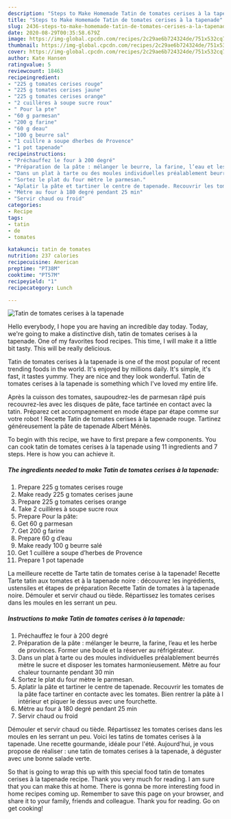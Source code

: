 ```yaml
---
description: "Steps to Make Homemade Tatin de tomates cerises à la tapenade"
title: "Steps to Make Homemade Tatin de tomates cerises à la tapenade"
slug: 2436-steps-to-make-homemade-tatin-de-tomates-cerises-a-la-tapenade
date: 2020-08-29T00:35:58.679Z
image: https://img-global.cpcdn.com/recipes/2c29ae6b724324de/751x532cq70/tatin-de-tomates-cerises-a-la-tapenade-photo-principale-de-la-recette.jpg
thumbnail: https://img-global.cpcdn.com/recipes/2c29ae6b724324de/751x532cq70/tatin-de-tomates-cerises-a-la-tapenade-photo-principale-de-la-recette.jpg
cover: https://img-global.cpcdn.com/recipes/2c29ae6b724324de/751x532cq70/tatin-de-tomates-cerises-a-la-tapenade-photo-principale-de-la-recette.jpg
author: Kate Hansen
ratingvalue: 5
reviewcount: 18463
recipeingredient:
- "225 g tomates cerises rouge"
- "225 g tomates cerises jaune"
- "225 g tomates cerises orange"
- "2 cuillères à soupe sucre roux"
- " Pour la pte"
- "60 g parmesan"
- "200 g farine"
- "60 g deau"
- "100 g beurre sal"
- "1 cuillre a soupe dherbes de Provence"
- "1 pot tapenade"
recipeinstructions:
- "Préchauffez le four à 200 degré"
- "Préparation de la pâte : mélanger le beurre, la farine, l’eau et les herbe de provinces. Former une boule et la réserver au réfrigérateur."
- "Dans un plat à tarte ou des moules individuelles préalablement beurrés mètre le sucre et disposer les tomates harmonieusement. Mètre au four chaleur tournante pendant 30 min"
- "Sortez le plat du four mètre le parmesan."
- "Aplatir la pâte et tartiner le centre de tapenade. Recouvrir les tomates de la pâte face tartiner en contacte avec les tomates. Bien rentrer la pâte à l intérieur et piquer le dessus avec une fourchette."
- "Mètre au four à 180 degré pendant 25 min"
- "Servir chaud ou froid"
categories:
- Recipe
tags:
- tatin
- de
- tomates

katakunci: tatin de tomates 
nutrition: 237 calories
recipecuisine: American
preptime: "PT38M"
cooktime: "PT57M"
recipeyield: "1"
recipecategory: Lunch

---
```



![Tatin de tomates cerises à la tapenade](https://img-global.cpcdn.com/recipes/2c29ae6b724324de/751x532cq70/tatin-de-tomates-cerises-a-la-tapenade-photo-principale-de-la-recette.jpg)

Hello everybody, I hope you are having an incredible day today. Today, we're going to make a distinctive dish, tatin de tomates cerises à la tapenade. One of my favorites food recipes. This time, I will make it a little bit tasty. This will be really delicious.

Tatin de tomates cerises à la tapenade is one of the most popular of recent trending foods in the world. It's enjoyed by millions daily. It's simple, it's fast, it tastes yummy. They are nice and they look wonderful. Tatin de tomates cerises à la tapenade is something which I've loved my entire life.

Après la cuisson des tomates, saupoudrez-les de parmesan râpé puis recouvrez-les avec les disques de pâte, face tartinée en contact avec la tatin. Préparez cet accompagnement en mode étape par étape comme sur votre robot ! Recette Tatin de tomates cerises à la tapenade rouge. Tartinez généreusement la pâte de tapenade Albert Ménès.


To begin with this recipe, we have to first prepare a few components. You can cook tatin de tomates cerises à la tapenade using 11 ingredients and 7 steps. Here is how you can achieve it.

<!--inarticleads1-->

##### The ingredients needed to make Tatin de tomates cerises à la tapenade:

1. Prepare 225 g tomates cerises rouge
1. Make ready 225 g tomates cerises jaune
1. Prepare 225 g tomates cerises orange
1. Take 2 cuillères à soupe sucre roux
1. Prepare  Pour la pâte:
1. Get 60 g parmesan
1. Get 200 g farine
1. Prepare 60 g d’eau
1. Make ready 100 g beurre salé
1. Get 1 cuillère a soupe d’herbes de Provence
1. Prepare 1 pot tapenade


La meilleure recette de Tarte tatin de tomates cerise à la tapenade! Recette Tarte tatin aux tomates et à la tapenade noire : découvrez les ingrédients, ustensiles et étapes de préparation Recette Tatin de tomates à la tapenade noire. Démouler et servir chaud ou tiède. Répartissez les tomates cerises dans les moules en les serrant un peu. 

<!--inarticleads2-->

##### Instructions to make Tatin de tomates cerises à la tapenade:

1. Préchauffez le four à 200 degré
1. Préparation de la pâte : mélanger le beurre, la farine, l’eau et les herbe de provinces. Former une boule et la réserver au réfrigérateur.
1. Dans un plat à tarte ou des moules individuelles préalablement beurrés mètre le sucre et disposer les tomates harmonieusement. Mètre au four chaleur tournante pendant 30 min
1. Sortez le plat du four mètre le parmesan.
1. Aplatir la pâte et tartiner le centre de tapenade. Recouvrir les tomates de la pâte face tartiner en contacte avec les tomates. Bien rentrer la pâte à l intérieur et piquer le dessus avec une fourchette.
1. Mètre au four à 180 degré pendant 25 min
1. Servir chaud ou froid


Démouler et servir chaud ou tiède. Répartissez les tomates cerises dans les moules en les serrant un peu. Voici les tatins de tomates cerises à la tapenade. Une recette gourmande, idéale pour l&#39;été. Aujourd&#39;hui, je vous propose de réaliser : une tatin de tomates cerises à la tapenade, à déguster avec une bonne salade verte. 

So that is going to wrap this up with this special food tatin de tomates cerises à la tapenade recipe. Thank you very much for reading. I am sure that you can make this at home. There is gonna be more interesting food in home recipes coming up. Remember to save this page on your browser, and share it to your family, friends and colleague. Thank you for reading. Go on get cooking!
